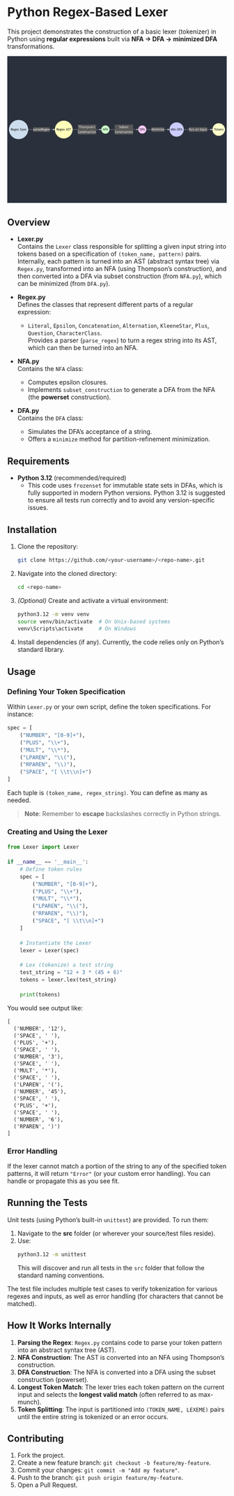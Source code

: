 # Python Regex-Based Lexer

This project demonstrates the construction of a basic lexer (tokenizer) in Python using **regular expressions** built via **NFA → DFA → minimized DFA** transformations.

![Automata Flowchart](lexer_flowchart.png)

## Overview

- **Lexer.py**  
  Contains the `Lexer` class responsible for splitting a given input string into tokens based on a specification of `(token_name, pattern)` pairs. Internally, each pattern is turned into an AST (abstract syntax tree) via `Regex.py`, transformed into an NFA (using Thompson’s construction), and then converted into a DFA via subset construction (from `NFA.py`), which can be minimized (from `DFA.py`).

- **Regex.py**  
  Defines the classes that represent different parts of a regular expression:
  - `Literal`, `Epsilon`, `Concatenation`, `Alternation`, `KleeneStar`, `Plus`, `Question`, `CharacterClass`.  
  Provides a parser (`parse_regex`) to turn a regex string into its AST, which can then be turned into an NFA.

- **NFA.py**  
  Contains the `NFA` class:
  - Computes epsilon closures.
  - Implements `subset_construction` to generate a DFA from the NFA (the **powerset** construction).

- **DFA.py**  
  Contains the `DFA` class:
  - Simulates the DFA’s acceptance of a string.
  - Offers a `minimize` method for partition-refinement minimization.

## Requirements

- **Python 3.12** (recommended/required)  
  - This code uses `frozenset` for immutable state sets in DFAs, which is fully supported in modern Python versions. Python 3.12 is suggested to ensure all tests run correctly and to avoid any version-specific issues.

## Installation

1. Clone the repository:
   ```bash
   git clone https://github.com/<your-username>/<repo-name>.git
   ```
2. Navigate into the cloned directory:
   ```bash
   cd <repo-name>
   ```
3. *(Optional)* Create and activate a virtual environment:
   ```bash
   python3.12 -m venv venv
   source venv/bin/activate  # On Unix-based systems
   venv\Scripts\activate     # On Windows
   ```
4. Install dependencies (if any). Currently, the code relies only on Python’s standard library.

## Usage

### Defining Your Token Specification

Within `Lexer.py` or your own script, define the token specifications. For instance:

```python
spec = [
    ("NUMBER", "[0-9]+"),
    ("PLUS", "\\+"),
    ("MULT", "\\*"),
    ("LPAREN", "\\("),
    ("RPAREN", "\\)"),
    ("SPACE", "[ \\t\\n]+")
]
```

Each tuple is `(token_name, regex_string)`. You can define as many as needed.

> **Note**: Remember to **escape** backslashes correctly in Python strings.

### Creating and Using the Lexer

```python
from Lexer import Lexer

if __name__ == '__main__':
    # Define token rules
    spec = [
        ("NUMBER", "[0-9]+"),
        ("PLUS", "\\+"),
        ("MULT", "\\*"),
        ("LPAREN", "\\("),
        ("RPAREN", "\\)"),
        ("SPACE", "[ \\t\\n]+")
    ]

    # Instantiate the Lexer
    lexer = Lexer(spec)

    # Lex (tokenize) a test string
    test_string = "12 + 3 * (45 + 6)"
    tokens = lexer.lex(test_string)

    print(tokens)
```

You would see output like:
```
[
  ('NUMBER', '12'),
  ('SPACE', ' '),
  ('PLUS', '+'),
  ('SPACE', ' '),
  ('NUMBER', '3'),
  ('SPACE', ' '),
  ('MULT', '*'),
  ('SPACE', ' '),
  ('LPAREN', '('),
  ('NUMBER', '45'),
  ('SPACE', ' '),
  ('PLUS', '+'),
  ('SPACE', ' '),
  ('NUMBER', '6'),
  ('RPAREN', ')')
]
```

### Error Handling

If the lexer cannot match a portion of the string to any of the specified token patterns, it will return `"Error"` (or your custom error handling). You can handle or propagate this as you see fit.

## Running the Tests

Unit tests (using Python’s built-in `unittest`) are provided. To run them:

1. Navigate to the **src** folder (or wherever your source/test files reside).
2. Use:
   ```bash
   python3.12 -m unittest
   ```
   This will discover and run all tests in the `src` folder that follow the standard naming conventions.

The test file includes multiple test cases to verify tokenization for various regexes and inputs, as well as error handling (for characters that cannot be matched).

## How It Works Internally

1. **Parsing the Regex**: `Regex.py` contains code to parse your token pattern into an abstract syntax tree (AST).
2. **NFA Construction**: The AST is converted into an NFA using Thompson’s construction.
3. **DFA Construction**: The NFA is converted into a DFA using the subset construction (powerset).
4. **Longest Token Match**: The lexer tries each token pattern on the current input and selects the **longest valid match** (often referred to as max-munch).
5. **Token Splitting**: The input is partitioned into `(TOKEN_NAME, LEXEME)` pairs until the entire string is tokenized or an error occurs.

## Contributing

1. Fork the project.
2. Create a new feature branch: `git checkout -b feature/my-feature`.
3. Commit your changes: `git commit -m "Add my feature"`.
4. Push to the branch: `git push origin feature/my-feature`.
5. Open a Pull Request.
